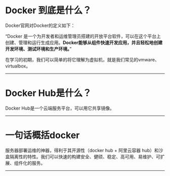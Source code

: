 # Docker 到底是什么？

Docker官网对Docker的定义如下：

“Docker 是一个为开发者和运维管理员搭建的开放平台软件，可以在这个平台上创建、管理和运行生成应用。**Docker能够从组件快速开发应用，并且轻松地创建开发环境、测试环境和生产环境。**”

在学习的初期，我们可以简单的将它理解为虚拟机，就是我们常见的vmware、virtualbox。

---

# Docker Hub是什么？

Docker Hub是一个云端服务平台，可以用它共享镜像。

---

# 一句话概括docker

服务器部署运维的神器，得利于其开源性（docker hub + 阿里云容器 hub）和沙盒隔离性的特性。我们可以快速的构建安全、健硕、稳定、高可用、易维护、可扩展、组件化的服务。

---



